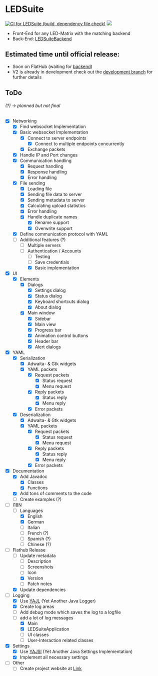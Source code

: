 # LEDSuite
[![CI for LEDSuite (build, dependency file check)](https://github.com/ToxicStoxm/LEDSuite/actions/workflows/main-onPush.yml/badge.svg)](https://github.com/ToxicStoxm/LEDSuite/actions/workflows/main-onPush.yml) <img src="https://img.shields.io/liberapay/receives/ToxicStoxm.svg?logo=liberapay">

- Front-End for any LED-Matrix with the matching backend
- Back-End: [LEDSuiteBackend](https://gitlab.com/hannescam/LEDSuiteBackend)
## Estimated time until official release:
- Soon on FlatHub (waiting for <a href="https://gitlab.com/hannescam/LEDSuiteBackend">backend<a>)
- V2 is already in development check out the [development branch](https://github.com/ToxicStoxm/LEDSuite/tree/dev) for further details

## ToDo
###### (?) → planned but not final
- [X] Networking
  - [X] Find websocket Implementation
  - [X] Basic websocket Implementation
    - [X] Connect to server endpoints
      - [X] Connect to multiple endpoints concurrently
    - [X] Exchange packets
  - [X] Handle IP and Port changes
  - [X] Communication handling
    - [X] Request handling
    - [X] Response handling
    - [X] Error handling
  - [X] File sending
    - [X] Loading file
    - [X] Sending file data to server
    - [X] Sending metadata to server
    - [X] Calculating upload statistics
    - [X] Error handling
    - [X] Handle duplicate names
      - [X] Rename support
      - [X] Overwrite support
  - [X] Define communication protocol with YAML
  - [ ] Additional features (?)
    - [ ] Multiple servers
    - [ ] Authentication / Accounts
      - [ ] Testing
      - [ ] Save credentials
      - [X] Basic implementation
- [X] UI
  - [X] Elements
    -  [X] Dialogs
      - [X] Settings dialog
      - [X] Status dialog
      - [X] Keyboard shortcuts dialog
      - [X] About dialog
    - [X] Main window
      - [X] Sidebar
      - [X] Main view
      - [X] Progress bar
      - [X] Animation control buttons
      - [X] Header bar
      - [X] Alert dialogs
- [X] YAML
  - [X] Serialization
    - [X] Adwaita- & Gtk widgets
    - [X] YAML packets
      - [X] Request packets
        - [X] Status request
        - [X] Menu request
      - [X] Reply packets
        - [X] Status reply
        - [X] Menu reply
      - [X] Error packets
  - [X] Deserialization
    - [X] Adwaita- & Gtk widgets
    - [X] YAML packets
      - [X] Request packets
        - [X] Status request
        - [X] Menu request
      - [X] Reply packets
        - [X] Status reply
        - [X] Menu reply
      - [X] Error packets
- [X] Documentation
  - [X] Add Javadoc
    - [X] Classes
    - [X] Functions
  - [X] Add tons of comments to the code
  - [ ] Create examples (?)
- [ ] I18N
  - [ ] Languages
    - [X] English
    - [X] German
    - [ ] Italian
    - [ ] French (?)
    - [ ] Spanish (?)
    - [ ] Chinese (?)
- [ ] Flathub Release
  - [ ] Update metadata
    - [ ] Description
    - [ ] Screenshots
    - [ ] Icon
    - [X] Version
    - [ ] Patch notes
  - [X] Update dependencies
- [ ] Logging
  - [X] Use [YAJL](https://github.com/ToxicStoxm/YAJL) (Yet Another Java Logger)
  - [X] Create log areas
  - [ ] Add debug mode which saves the log to a logfile
  - [ ] add a lot of log messages
    - [X] Main
    - [X] LEDSuiteApplication
    - [ ] UI classes
    - [ ] User-Interaction related classes
- [X] Settings
  - [X] Use [YAJSI](https://github.com/ToxicStoxm/YAJSI) (Yet Another Java Settings Implementation)
  - [X] Implement all necessary settings
- [ ] Other
  - [ ] Create project website at [Link](https://toxicstoxm.com/LEDSuite) 
